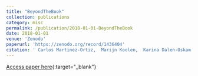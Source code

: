 ```yaml
---
title: "BeyondTheBook"
collection: publications
category: misc
permalink: /publication/2018-01-01-BeyondTheBook
date: 2018-01-01
venue: 'Zenodo'
paperurl: 'https://zenodo.org/record/1436404'
citation: ' Carlos Martinez-Ortiz,  Marijn Koolen,  Karina Dalen-Oskam, &quot;BeyondTheBook.&quot; Zenodo, 2018.'
---
```

[Access paper here](https://zenodo.org/record/1436404){:target="_blank"}
